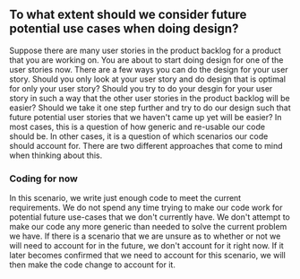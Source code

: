 ## To what extent should we consider future potential use cases when doing design?
Suppose there are many user stories in the product backlog for a product that you are working on. You are about to start doing design for one of the user stories now. There are a few ways you can do the design for your user story. Should you only look at your user story and do design that is optimal for only your user story? Should you try to do your desgin for your user story in such a way that the other user stories in the product backlog will be easier? Should we take it one step further and try to do our design such that future potential user stories that we haven't came up yet will be easier? In most cases, this is a question of how generic and re-usable our code should be. In other cases, it is a question of which scenarios our code should account for. There are two different approaches that come to mind when thinking about this.

### Coding for now
In this scenario, we write just enough code to meet the current requirements. We do not spend any time trying to make our code work for potential future use-cases that we don't currently have. We don't attempt to make our code any more generic than needed to solve the current problem we have. If there is a scenario that we are unsure as to whether or not we will need to account for in the future, we don't account for it right now. If it later becomes confirmed that we need to account for this scenario, we will then make the code change to account for it. 
